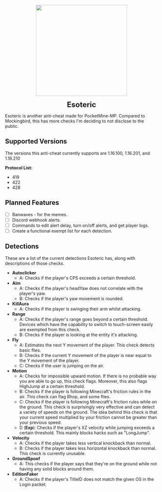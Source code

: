 <p align="center">
  <img width="300" height="300" src="https://media.discordapp.net/attachments/727159224320131133/826094659000205322/Esoteric_11A13E3.gif?width=300&height=300">
</p>

<p align="center"><b><font size="+2">Esoteric</font></b></p>

Esoteric is another anti-cheat made for PocketMine-MP. Compared to Mockingbird, this has more checks
I'm deciding to not disclose to the public.

## Supported Versions

The versions this anti-cheat currently supports are 1.16.100, 1.16.201, and 1.16.210

**Protocol List:**

- 419
- 422
- 428

## Planned Features

- [ ] Banwaves - for the memes.
- [ ] Discord webhook alerts.
- [ ] Commands to edit alert delay, turn on/off alerts, and get player logs.
- [ ] Create a functional exempt list for each detection.

## Detections

These are a list of the current detections Esoteric has, along with descriptions of those checks.

- **Autoclicker**
  - A: Checks if the player's CPS exceeds a certain threshold.
- **Aim**
  - A: Checks if the player's headYaw does not correlate with the player's yaw.
  - B: Checks if the player's yaw movement is rounded.
- **KillAura**
  - A: Checks if the player is swinging their arm whilst attacking.
- **Range**
  - A: Checks if the player's range goes beyond a certain threshold. Devices which have the capability to switch to touch-screen easily are exempted from this check.
  - B: Checks if the player is looking at the entity it's attacking.
- **Fly**
  - A: Estimates the next Y movement of the player. This check detects basic flies.
  - B: Checks if the current Y movement of the player is near equal to the Y movement of the player.
  - C: Checks if the user is jumping on the air.
- **Motion**
  - A: Checks for impossible upward motion. If there is no probable way you are able to go up, this check flags.
    Moreover, this also flags HighJump at a certain threshold.
  - B: Checks if the player is following Minecraft's friction rules in the air. This check can flag Bhop, and
    some flies.
  - C: Checks if the player is following Minecraft's friction rules while on the ground. This check is surprisingly very effective
    and can detect a variety of speeds on the ground. The idea behind this check is that your current speed multiplied by your friction
    cannot be greater than your previous speed.
  - D (**Exp**): Checks if the player's XZ velocity while jumping exceeds a certain threshold. This mainly blocks hacks such as "LongJump".
- **Velocity**
  - A: Checks if the player takes less vertical knockback than normal.
  - B: Checks if the player takes less horizontal knockback than normal. This check is currently unusable.
- **GroundSpoof**
  - A: This checks if the player says that they're on the ground while not having any solid blocks around them.
- **EditionFaker**
  - A: Checks if the player's TitleID does not match the given OS in the Login packet.
